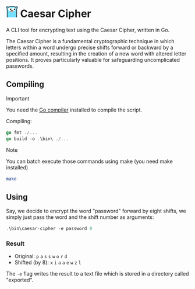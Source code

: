 <h1><img src="./assets/gopher.png" width="32px"/> Caesar Cipher</h1>

A CLI tool for encrypting text using the Caesar Cipher, written in Go.  

The Caesar Cipher is a fundamental cryptographic technique in which letters within a word undergo precise shifts forward or backward by a specified amount, resulting in the creation of a new word with altered letter positions. It proves particularly valuable for safeguarding uncomplicated passwords.

## Compiling
> [!IMPORTANT]
> You need the [Go compiler](https://go.dev/dl/) installed to compile the script.  

Compiling:  
```go
go fmt ./...
go build -o .\bin\ ./...
```

> [!NOTE]
> You can batch execute those commands using make (you need make installed)
> ```bash
> make
> ```

## Using

Say, we decide to encrypt the word "password" forward by eight shifts, we simply just pass the word and the shift number as arguments:  
```go
.\bin\caesar-cipher -e password 8
```

### Result

-  Original: `p` `a` `s` `s` `w` `o` `r` `d` 
- Shifted (by 8): `x` `i` `a` `a` `e` `w` `z` `l`


The `-e` flag writes the result to a text file which is stored in a directory called "exported".
